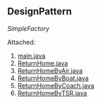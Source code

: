 DesignPattern
------
*SimpleFactory*

Attached:

1. [main.java](https://github.com/onlykevinpan/Studies-in-Programming-Language/blob/master/class01/src/main.java)
1. [ReturnHome.java](https://github.com/onlykevinpan/Studies-in-Programming-Language/blob/master/class01/src/ReturnHome.java)
1. [ReturnHomeByAir.java](https://github.com/onlykevinpan/Studies-in-Programming-Language/blob/master/class01/src/ReturnHomeByAir.java)
1. [ReturnHomeByBoat.java](https://github.com/onlykevinpan/Studies-in-Programming-Language/blob/master/class01/src/ReturnHomeByBoat.java)
1. [ReturnHomeByCoach.java](https://github.com/onlykevinpan/Studies-in-Programming-Language/blob/master/class01/src/ReturnHomeByCoach.java)
1. [ReturnHomeByTSR.java](https://github.com/onlykevinpan/Studies-in-Programming-Language/blob/master/class01/src/ReturnHomeByTSR.java)